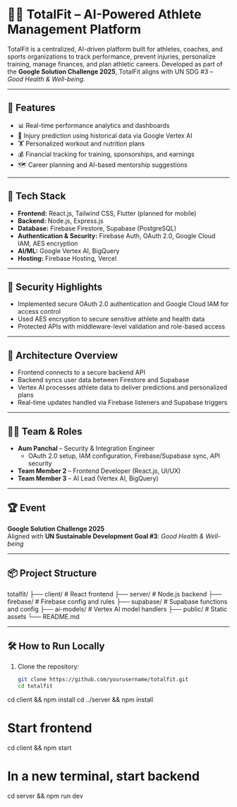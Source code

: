 # 🏋️‍♂️ TotalFit – AI-Powered Athlete Management Platform

TotalFit is a centralized, AI-driven platform built for athletes, coaches, and sports organizations to track performance, prevent injuries, personalize training, manage finances, and plan athletic careers. Developed as part of the **Google Solution Challenge 2025**, TotalFit aligns with UN SDG #3 – *Good Health & Well-being*.

---

## 🚀 Features

- 📊 Real-time performance analytics and dashboards
- 🧠 Injury prediction using historical data via Google Vertex AI
- 🏋️ Personalized workout and nutrition plans
- 💰 Financial tracking for training, sponsorships, and earnings
- 🗺️ Career planning and AI-based mentorship suggestions

---

## 🧠 Tech Stack

- **Frontend:** React.js, Tailwind CSS, Flutter (planned for mobile)
- **Backend:** Node.js, Express.js
- **Database:** Firebase Firestore, Supabase (PostgreSQL)
- **Authentication & Security:** Firebase Auth, OAuth 2.0, Google Cloud IAM, AES encryption
- **AI/ML:** Google Vertex AI, BigQuery
- **Hosting:** Firebase Hosting, Vercel

---

## 🔐 Security Highlights

- Implemented secure OAuth 2.0 authentication and Google Cloud IAM for access control
- Used AES encryption to secure sensitive athlete and health data
- Protected APIs with middleware-level validation and role-based access

---

## 🧩 Architecture Overview

- Frontend connects to a secure backend API
- Backend syncs user data between Firestore and Supabase
- Vertex AI processes athlete data to deliver predictions and personalized plans
- Real-time updates handled via Firebase listeners and Supabase triggers

---

## 👨‍💻 Team & Roles

- **Aum Panchal** – Security & Integration Engineer  
  - OAuth 2.0 setup, IAM configuration, Firebase/Supabase sync, API security
- **Team Member 2** – Frontend Developer (React.js, UI/UX)
- **Team Member 3** – AI Lead (Vertex AI, BigQuery)

---

## 🏆 Event

**Google Solution Challenge 2025**  
Aligned with **UN Sustainable Development Goal #3**: *Good Health & Well-being*

---

## 📦 Project Structure
totalfit/
├── client/ # React frontend
├── server/ # Node.js backend
├── firebase/ # Firebase config and rules
├── supabase/ # Supabase functions and config
├── ai-models/ # Vertex AI model handlers
├── public/ # Static assets
└── README.md


---

## 🛠️ How to Run Locally

1. Clone the repository:
   ```bash
   git clone https://github.com/yourusername/totalfit.git
   cd totalfit
cd client && npm install
cd ../server && npm install
# Start frontend
cd client && npm start

# In a new terminal, start backend
cd server && npm run dev

